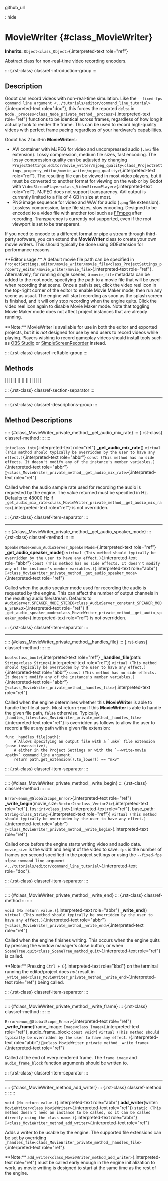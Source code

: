 github_url

:   hide

# MovieWriter {#class_MovieWriter}

**Inherits:** `Object<class_Object>`{.interpreted-text role="ref"}

Abstract class for non-real-time video recording encoders.

::: {.rst-class}
classref-introduction-group
:::

## Description

Godot can record videos with non-real-time simulation. Like the
`--fixed-fps`
`command line argument <../tutorials/editor/command_line_tutorial>`{.interpreted-text
role="doc"}, this forces the reported `delta` in
`Node._process<class_Node_private_method__process>`{.interpreted-text
role="ref"} functions to be identical across frames, regardless of how
long it actually took to render the frame. This can be used to record
high-quality videos with perfect frame pacing regardless of your
hardware\'s capabilities.

Godot has 2 built-in **MovieWriter**s:

- AVI container with MJPEG for video and uncompressed audio (`.avi` file
  extension). Lossy compression, medium file sizes, fast encoding. The
  lossy compression quality can be adjusted by changing
  `ProjectSettings.editor/movie_writer/mjpeg_quality<class_ProjectSettings_property_editor/movie_writer/mjpeg_quality>`{.interpreted-text
  role="ref"}. The resulting file can be viewed in most video players,
  but it must be converted to another format for viewing on the web or
  by Godot with
  `VideoStreamPlayer<class_VideoStreamPlayer>`{.interpreted-text
  role="ref"}. MJPEG does not support transparency. AVI output is
  currently limited to a file of 4 GB in size at most.
- PNG image sequence for video and WAV for audio (`.png` file
  extension). Lossless compression, large file sizes, slow encoding.
  Designed to be encoded to a video file with another tool such as
  [FFmpeg](https://ffmpeg.org/) after recording. Transparency is
  currently not supported, even if the root viewport is set to be
  transparent.

If you need to encode to a different format or pipe a stream through
third-party software, you can extend the **MovieWriter** class to create
your own movie writers. This should typically be done using GDExtension
for performance reasons.

\*\*Editor usage:\*\* A default movie file path can be specified in
`ProjectSettings.editor/movie_writer/movie_file<class_ProjectSettings_property_editor/movie_writer/movie_file>`{.interpreted-text
role="ref"}. Alternatively, for running single scenes, a `movie_file`
metadata can be added to the root node, specifying the path to a movie
file that will be used when recording that scene. Once a path is set,
click the video reel icon in the top-right corner of the editor to
enable Movie Maker mode, then run any scene as usual. The engine will
start recording as soon as the splash screen is finished, and it will
only stop recording when the engine quits. Click the video reel icon
again to disable Movie Maker mode. Note that toggling Movie Maker mode
does not affect project instances that are already running.

\*\*Note:\*\* MovieWriter is available for use in both the editor and
exported projects, but it is *not* designed for use by end users to
record videos while playing. Players wishing to record gameplay videos
should install tools such as [OBS Studio](https://obsproject.com/) or
[SimpleScreenRecorder](https://www.maartenbaert.be/simplescreenrecorder/)
instead.

::: {.rst-class}
classref-reftable-group
:::

## Methods

||
||
||
||
||
||
||
||
||

::: {.rst-class}
classref-section-separator
:::

------------------------------------------------------------------------

::: {.rst-class}
classref-descriptions-group
:::

## Method Descriptions

:::: {#class_MovieWriter_private_method__get_audio_mix_rate}
::: {.rst-class}
classref-method
:::
::::

`int<class_int>`{.interpreted-text role="ref"}
**\_get_audio_mix_rate**()
`virtual (This method should typically be overridden by the user to have any effect.)`{.interpreted-text
role="abbr"}
`const (This method has no side effects. It doesn't modify any of the instance's member variables.)`{.interpreted-text
role="abbr"}
`🔗<class_MovieWriter_private_method__get_audio_mix_rate>`{.interpreted-text
role="ref"}

Called when the audio sample rate used for recording the audio is
requested by the engine. The value returned must be specified in Hz.
Defaults to 48000 Hz if
`_get_audio_mix_rate<class_MovieWriter_private_method__get_audio_mix_rate>`{.interpreted-text
role="ref"} is not overridden.

::: {.rst-class}
classref-item-separator
:::

------------------------------------------------------------------------

:::: {#class_MovieWriter_private_method__get_audio_speaker_mode}
::: {.rst-class}
classref-method
:::
::::

`SpeakerMode<enum_AudioServer_SpeakerMode>`{.interpreted-text
role="ref"} **\_get_audio_speaker_mode**()
`virtual (This method should typically be overridden by the user to have any effect.)`{.interpreted-text
role="abbr"}
`const (This method has no side effects. It doesn't modify any of the instance's member variables.)`{.interpreted-text
role="abbr"}
`🔗<class_MovieWriter_private_method__get_audio_speaker_mode>`{.interpreted-text
role="ref"}

Called when the audio speaker mode used for recording the audio is
requested by the engine. This can affect the number of output channels
in the resulting audio file/stream. Defaults to
`AudioServer.SPEAKER_MODE_STEREO<class_AudioServer_constant_SPEAKER_MODE_STEREO>`{.interpreted-text
role="ref"} if
`_get_audio_speaker_mode<class_MovieWriter_private_method__get_audio_speaker_mode>`{.interpreted-text
role="ref"} is not overridden.

::: {.rst-class}
classref-item-separator
:::

------------------------------------------------------------------------

:::: {#class_MovieWriter_private_method__handles_file}
::: {.rst-class}
classref-method
:::
::::

`bool<class_bool>`{.interpreted-text role="ref"}
**\_handles_file**(path: `String<class_String>`{.interpreted-text
role="ref"})
`virtual (This method should typically be overridden by the user to have any effect.)`{.interpreted-text
role="abbr"}
`const (This method has no side effects. It doesn't modify any of the instance's member variables.)`{.interpreted-text
role="abbr"}
`🔗<class_MovieWriter_private_method__handles_file>`{.interpreted-text
role="ref"}

Called when the engine determines whether this **MovieWriter** is able
to handle the file at `path`. Must return `true` if this **MovieWriter**
is able to handle the given file path, `false` otherwise. Typically,
`_handles_file<class_MovieWriter_private_method__handles_file>`{.interpreted-text
role="ref"} is overridden as follows to allow the user to record a file
at any path with a given file extension:

    func _handles_file(path):
        # Allows specifying an output file with a `.mkv` file extension (case-insensitive),
        # either in the Project Settings or with the `--write-movie <path>` command line argument.
        return path.get_extension().to_lower() == "mkv"

::: {.rst-class}
classref-item-separator
:::

------------------------------------------------------------------------

:::: {#class_MovieWriter_private_method__write_begin}
::: {.rst-class}
classref-method
:::
::::

`Error<enum_@GlobalScope_Error>`{.interpreted-text role="ref"}
**\_write_begin**(movie_size:
`Vector2i<class_Vector2i>`{.interpreted-text role="ref"}, fps:
`int<class_int>`{.interpreted-text role="ref"}, base_path:
`String<class_String>`{.interpreted-text role="ref"})
`virtual (This method should typically be overridden by the user to have any effect.)`{.interpreted-text
role="abbr"}
`🔗<class_MovieWriter_private_method__write_begin>`{.interpreted-text
role="ref"}

Called once before the engine starts writing video and audio data.
`movie_size` is the width and height of the video to save. `fps` is the
number of frames per second specified in the project settings or using
the `--fixed-fps <fps>`
`command line argument <../tutorials/editor/command_line_tutorial>`{.interpreted-text
role="doc"}.

::: {.rst-class}
classref-item-separator
:::

------------------------------------------------------------------------

:::: {#class_MovieWriter_private_method__write_end}
::: {.rst-class}
classref-method
:::
::::

`void (No return value.)`{.interpreted-text role="abbr"}
**\_write_end**()
`virtual (This method should typically be overridden by the user to have any effect.)`{.interpreted-text
role="abbr"}
`🔗<class_MovieWriter_private_method__write_end>`{.interpreted-text
role="ref"}

Called when the engine finishes writing. This occurs when the engine
quits by pressing the window manager\'s close button, or when
`SceneTree.quit<class_SceneTree_method_quit>`{.interpreted-text
role="ref"} is called.

\*\*Note:\*\* Pressing `Ctrl + C`{.interpreted-text role="kbd"} on the
terminal running the editor/project does *not* result in
`_write_end<class_MovieWriter_private_method__write_end>`{.interpreted-text
role="ref"} being called.

::: {.rst-class}
classref-item-separator
:::

------------------------------------------------------------------------

:::: {#class_MovieWriter_private_method__write_frame}
::: {.rst-class}
classref-method
:::
::::

`Error<enum_@GlobalScope_Error>`{.interpreted-text role="ref"}
**\_write_frame**(frame_image: `Image<class_Image>`{.interpreted-text
role="ref"}, audio_frame_block: `const void*`)
`virtual (This method should typically be overridden by the user to have any effect.)`{.interpreted-text
role="abbr"}
`🔗<class_MovieWriter_private_method__write_frame>`{.interpreted-text
role="ref"}

Called at the end of every rendered frame. The `frame_image` and
`audio_frame_block` function arguments should be written to.

::: {.rst-class}
classref-item-separator
:::

------------------------------------------------------------------------

:::: {#class_MovieWriter_method_add_writer}
::: {.rst-class}
classref-method
:::
::::

`void (No return value.)`{.interpreted-text role="abbr"}
**add_writer**(writer:
`MovieWriter<class_MovieWriter>`{.interpreted-text role="ref"})
`static (This method doesn't need an instance to be called, so it can be called directly using the class name.)`{.interpreted-text
role="abbr"} `🔗<class_MovieWriter_method_add_writer>`{.interpreted-text
role="ref"}

Adds a writer to be usable by the engine. The supported file extensions
can be set by overriding
`_handles_file<class_MovieWriter_private_method__handles_file>`{.interpreted-text
role="ref"}.

\*\*Note:\*\*
`add_writer<class_MovieWriter_method_add_writer>`{.interpreted-text
role="ref"} must be called early enough in the engine initialization to
work, as movie writing is designed to start at the same time as the rest
of the engine.
